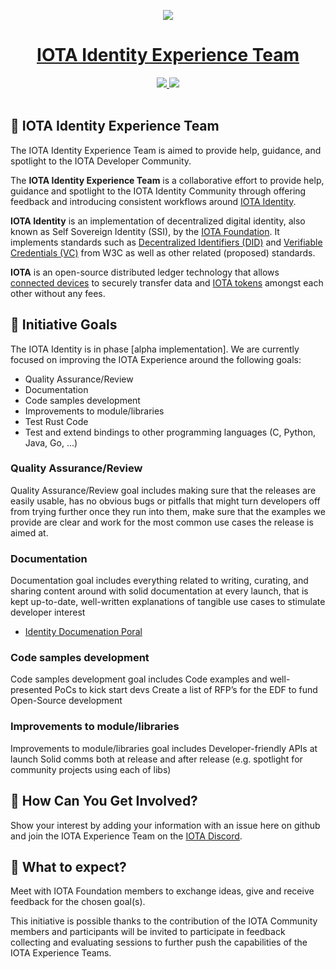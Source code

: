 <p align="center">
    <img src="https://iota-community.github.io/IOTA-eXperience-Team/page-resources/images/x_team_logo.svg"/>
</p>


<h1 align="center"><a href="https://www.iota.org"> IOTA Identity Experience Team</a></h1>

<p align="center">
  <a title="MIT License" href="LICENSE">
    <img src="https://img.shields.io/github/license/gridsome/gridsome.svg?style=flat-square&label=License&colorB=6cc24a">
  </a>
  <a title="Follow on Twitter" href="https://twitter.com/iotatoken">
    <img src="https://img.shields.io/twitter/follow/iotatoken.svg?style=social&label=Follow%20@iotatoken">
  </a>
  <br>
  <br>
</p>


## 🌳 IOTA Identity Experience Team

The IOTA Identity Experience Team is aimed to provide help, guidance, and spotlight to the IOTA Developer Community.

The **IOTA Identity Experience Team** is a collaborative effort to provide help, guidance and spotlight to the IOTA Identity Community through offering feedback and introducing consistent workflows around [IOTA Identity](https://github.com/iotaledger/identity.rs).

**IOTA Identity** is an implementation of decentralized digital identity, also known as Self Sovereign Identity (SSI), by the [IOTA Foundation](https://www.iota.org). It implements standards such as [Decentralized Identifiers (DID)](https://www.w3.org/TR/did-core/) and [Verifiable Credentials (VC)](https://www.w3.org/TR/vc-data-model/) from W3C as well as other related (proposed) standards.

**IOTA** is an open-source distributed ledger technology that allows [connected devices](https://en.wikipedia.org/wiki/Connected_Devices) to securely transfer data and [IOTA tokens](https://docs.iota.org/docs/getting-started/0.1/clients/token) amongst each other without any fees.

## 🎯 Initiative Goals

The IOTA Identity is in phase [alpha implementation]. We are currently focused on improving the IOTA Experience around the following goals:

- Quality Assurance/Review
- Documentation
- Code samples development
- Improvements to module/libraries
- Test Rust Code
- Test and extend bindings to other programming languages (C, Python, Java, Go, ...)


### Quality Assurance/Review

Quality Assurance/Review goal includes making sure that the releases are easily usable, has no obvious bugs or pitfalls that might turn developers off from trying further once they run into them, make sure that the examples we provide are clear and work for the most common use cases the release is aimed at.


### Documentation

Documentation goal includes everything related to writing, curating, and sharing content around with solid documentation at every launch, that is kept up-to-date, well-written explanations of tangible use cases to stimulate developer interest

- [Identity Documenation Poral](https://identity.docs.iota.org/) 


### Code samples development

Code samples development goal includes Code examples and well-presented PoCs to kick start devs Create a list of RFP’s for the EDF to fund Open-Source development


###  Improvements to module/libraries

Improvements to module/libraries goal includes Developer-friendly APIs at launch Solid comms both at release and after release (e.g. spotlight for community projects using each of libs)


## 🤔 How Can You Get Involved?

Show your interest by adding your information with an issue here on github and join the IOTA Experience Team on the [IOTA Discord](https://discord.iota.org).

## 👥 What to expect?

Meet with IOTA Foundation members to exchange ideas, give and receive feedback for the chosen goal(s).

This initiative is possible thanks to the contribution of the IOTA Community members and participants will be invited to participate in feedback collecting and evaluating sessions to further push the capabilities of the IOTA Experience Teams. 
